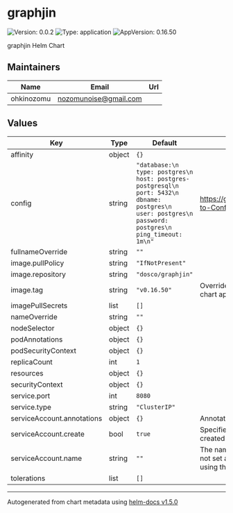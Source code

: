 # graphjin

![Version: 0.0.2](https://img.shields.io/badge/Version-0.0.2-informational?style=flat-square) ![Type: application](https://img.shields.io/badge/Type-application-informational?style=flat-square) ![AppVersion: 0.16.50](https://img.shields.io/badge/AppVersion-0.16.50-informational?style=flat-square)

graphjin Helm Chart

## Maintainers

| Name | Email | Url |
| ---- | ------ | --- |
| ohkinozomu | nozomunoise@gmail.com |  |

## Values

| Key | Type | Default | Description |
|-----|------|---------|-------------|
| affinity | object | `{}` |  |
| config | string | `"database:\n  type: postgres\n  host: postgres-postgresql\n  port: 5432\n  dbname: postgres\n  user: postgres\n  password: postgres\n  ping_timeout: 1m\n"` | https://github.com/dosco/graphjin/wiki/Guide-to-Config-Files |
| fullnameOverride | string | `""` |  |
| image.pullPolicy | string | `"IfNotPresent"` |  |
| image.repository | string | `"dosco/graphjin"` |  |
| image.tag | string | `"v0.16.50"` | Overrides the image tag whose default is the chart appVersion. |
| imagePullSecrets | list | `[]` |  |
| nameOverride | string | `""` |  |
| nodeSelector | object | `{}` |  |
| podAnnotations | object | `{}` |  |
| podSecurityContext | object | `{}` |  |
| replicaCount | int | `1` |  |
| resources | object | `{}` |  |
| securityContext | object | `{}` |  |
| service.port | int | `8080` |  |
| service.type | string | `"ClusterIP"` |  |
| serviceAccount.annotations | object | `{}` | Annotations to add to the service account |
| serviceAccount.create | bool | `true` | Specifies whether a service account should be created |
| serviceAccount.name | string | `""` | The name of the service account to use. -- If not set and create is true, a name is generated using the fullname template |
| tolerations | list | `[]` |  |

----------------------------------------------
Autogenerated from chart metadata using [helm-docs v1.5.0](https://github.com/norwoodj/helm-docs/releases/v1.5.0)
